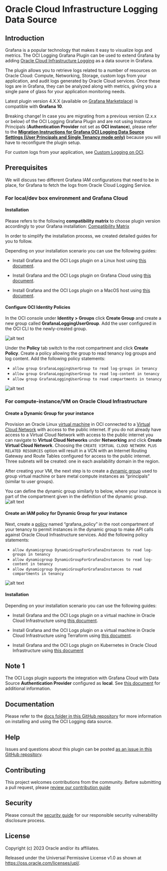 # Oracle Cloud Infrastructure Logging Data Source

## Introduction

Grafana is a popular technology that makes it easy to visualize logs and metrics.
The OCI Logging Grafana Plugin can be used to extend Grafana by adding
[Oracle Cloud Infrastructure Logging][1] as a data source in Grafana.

The plugin allows you to retrieve logs related to a number of resources on
Oracle Cloud: Compute, Networking, Storage, custom logs from your application,
and audit logs generated by Oracle Cloud services. Once these logs are in Grafana,
they can be analyzed along with metrics, giving you a single pane of glass for your
application monitoring needs.

Latest plugin version 4.X.X (available on [Grafana Marketplace](https://grafana.com/grafana/plugins/oci-logs-datasource/)) is compatible with **Grafana 10**.

Breaking change!
In case you are migrating from a previous version (2.x.x or below) of the OCI Logging Grafana Plugin and are not using Instance Principals (**Authentication Provider** not set as **OCI instance**), please refer to the [**Migration Instructions for Grafana OCI Logging Data Source Settings (User Principals and Single Tenancy mode only)**](https://github.com/oracle/oci-grafana-logs/blob/main/docs/migration.md) because you will have to reconfigure the plugin setup.

For custom logs from your application, see [Custom Logging on OCI][2].
## Prerequisites

We will discuss two different Grafana IAM configurations that need to be in
place, for Grafana to fetch the logs from Oracle Cloud Logging Service.

### For local/dev box environment and Grafana Cloud

#### Installation

Please refers to the following **compatibility matrix** to choose plugin version accordingly to your Grafana installation: [Compatibility Matrix](https://github.com/oracle/oci-grafana-logs/blob/Grafana10-support-test/docs/compatmatrix.md)

In order to simplify the installation process, we created detailed guides for you to follow. 

Depending on your installation scenario you can use the following guides:

* Install Grafana and the OCI Logs plugin on a Linux host using [this document](https://github.com/oracle/oci-grafana-logs/blob/main/docs/linux.md).

* Install Grafana and the OCI Logs plugin on Grafana Cloud using [this document](https://github.com/oracle/oci-grafana-logs/blob/main/docs/grafanacloud.md).

* Install Grafana and the OCI Logs plugin on a MacOS host using [this document](https://github.com/oracle/oci-grafana-logs/blob/main/docs/macos.md).


#### Configure OCI Identity Policies

In the OCI console under **Identity > Groups** click **Create Group** and create
a new group called **GrafanaLoggingUserGroup**. Add the user configured in the
OCI CLI to the newly-created group.

![alt text](https://github.com/oracle/oci-grafana-logs/blob/main/docs/images/usrGp.png?raw=true)

Under the **Policy** tab switch to the root compartment and click **Create Policy**.
Create a policy allowing the group to read tenancy log groups and log content. Add the following
policy statements:

- `allow group GrafanaLoggingUserGroup to read log-groups in tenancy`
- `allow group GrafanaLoggingUserGroup to read log-content in tenancy`
- `allow group GrafanaLoggingUserGroup to read compartments in tenancy`

![alt text](https://github.com/oracle/oci-grafana-logs/blob/main/docs/images/usrPolicy.png?raw=true)

### For compute-instance/VM on Oracle Cloud Infrastructure

#### Create a Dynamic Group for your instance

Provision an Oracle Linux [virtual machine][7] in OCI connected to a
[Virtual Cloud Network][8] with access to the public internet. If you do not
already have access to a Virtual Cloud Network with access to the public
internet you can navigate to **Virtual Cloud Networks** under **Networking** and
click **Create Virtual Cloud Network**. Choosing the `CREATE VIRTUAL CLOUD NETWORK PLUS RELATED RESOURCES` option will result in a
VCN with an Internet Routing Gateway and Route Tables configured for access to
the public internet. Three subnets will be created: one in each availability
domain in the region.

After creating your VM, the next step is to create a [dynamic group][9] used to
group virtual machine or bare metal compute instances as “principals” (similar
to user groups).

You can define the dynamic group similarly to below, where your instance is part
of the compartment given in the definition of the dynamic group.
![alt text](https://github.com/oracle/oci-grafana-logs/blob/main/docs/images/dgGroup.png?raw=true)

#### Create an IAM policy for Dynamic Group for your instance

Next, create a [policy][10] named “grafana_policy” in the root compartment of
your tenancy to permit instances in the dynamic group to make API calls against
Oracle Cloud Infrastructure services. Add the following policy statements:

- `allow dynamicgroup DynamicGroupForGrafanaInstances to read log-groups in tenancy`
- `allow dynamicgroup DynamicGroupForGrafanaInstances to read log-content in tenancy`
- `allow dynamicgroup DynamicGroupForGrafanaInstances to read compartments in tenancy`

![alt text](https://github.com/oracle/oci-grafana-logs/blob/main/docs/images/dgPolicy.png?raw=true)

#### Installation

Depending on your installation scenario you can use the following guides:

* Install Grafana and the OCI Logs plugin on a virtual machine in Oracle Cloud Infrastructure using [this document](https://github.com/oracle/oci-grafana-logs/blob/main/docs/linuxoci.md).

* Install Grafana and the OCI Logs plugin on a virtual machine in Oracle Cloud Infrastructure using Terraform using [this document](https://github.com/oracle/oci-grafana-logs/blob/main/docs/terraform.md).

* Install Grafana and the OCI Logs plugin on Kubernetes in Oracle Cloud Infrastructure using [this document](https://github.com/oracle/oci-grafana-logs/blob/main/docs/kubernetes.md)


## Note 1

The OCI Logs plugin supports the integration with Grafana Cloud with Data Source **Authentication Provider** configured as **local**. See [this document](https://github.com/oracle/oci-grafana-logs/blob/master/docs/grafanacloud.md) for additional information.

## Documentation

Please refer to the [docs folder in this GitHub repository](https://github.com/oracle/oci-grafana-logs/tree/main/docs) for more information on installing and using the OCI Logging data source.

## Help

Issues and questions about this plugin can be posted
[as an issue in this GitHub repository][11].

## Contributing

This project welcomes contributions from the community. Before submitting a pull request, please [review our contribution guide](https://github.com/oracle/oci-grafana-logs/blob/main/CONTRIBUTING.md)

## Security

Please consult the [security guide](https://github.com/oracle/oci-grafana-logs/blob/main/SECURITY.md) for our responsible security
vulnerability disclosure process.

## License

Copyright (c) 2023 Oracle and/or its affiliates.

Released under the Universal Permissive License v1.0 as shown at
<https://oss.oracle.com/licenses/upl/>.

[1]: https://docs.cloud.oracle.com/en-us/iaas/Content/Logging/Concepts/loggingoverview.htm
[2]: https://docs.cloud.oracle.com/en-us/iaas/Content/Logging/Concepts/custom_logs.htm
[3]: https://docs.cloud.oracle.com/iaas/Content/API/Concepts/cliconcepts.htm
[4]: https://docs.cloud.oracle.com/iaas/Content/API/Concepts/usingapi.htm
[5]: https://docs.cloud.oracle.com/iaas/Content/API/SDKDocs/cliinstall.htm
[6]: https://docs.cloud.oracle.com/iaas/Content/API/Concepts/apisigningkey.htm#How2
[7]: https://docs.cloud.oracle.com/iaas/Content/Compute/Concepts/computeoverview.htm
[8]: https://docs.cloud.oracle.com/iaas/Content/Network/Tasks/managingVCNs.htm
[9]: https://docs.cloud.oracle.com/iaas/Content/Identity/Tasks/managingdynamicgroups.htm
[10]: https://docs.cloud.oracle.com/iaas/Content/Identity/Concepts/policygetstarted.htm
[11]: https://github.com/oracle/oci-grafana-logs/issues
